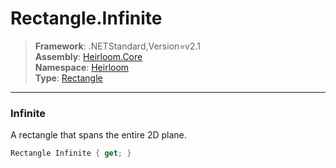 # Rectangle.Infinite

> **Framework**: .NETStandard,Version=v2.1  
> **Assembly**: [Heirloom.Core][0]  
> **Namespace**: [Heirloom][0]  
> **Type**: [Rectangle][1]  

--------------------------------------------------------------------------------

### Infinite

A rectangle that spans the entire 2D plane.

```cs
Rectangle Infinite { get; }
```

[0]: ..\Heirloom.Core.md
[1]: Heirloom.Rectangle.md
